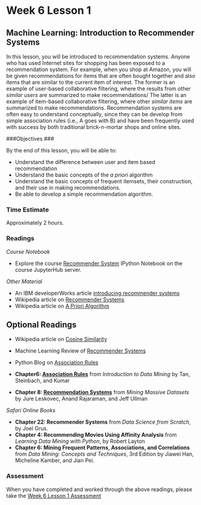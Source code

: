 # Week 6 Lesson 1 #
## Machine Learning: Introduction to Recommender Systems ##

In this lesson, you will be introduced to recommendation systems. Anyone
who has used Internet sites for shopping has been exposed to a
recommendation system. For example, when you shop at Amazon, you will be
given recommendations for items that are often bought together and also
items that are similar to the current item of interest. The former is an
example of user-based collaborative filtering, where the results from
other _similar users_ are summarized to make recommendations/ The latter
is an example of item-based collaborative filtering, where other
_similar items_ are summarized to make recommendations. Recommendation
systems are often easy to understand conceptually, since they can be
develop from simple association rules (i.e., A goes with B) and have been
frequently used with success by both traditional brick-n-mortar shops
and online sites.

###Objectives ###

By the end of this lesson, you will be able to:

- Understand the difference between user and item based recommendation
- Understand the basic concepts of the _a priori_ algorithm
- Understand the basic concepts of frequent itemsets, their construction, and their use in making recommendations.
- Be able to develop a simple recommendation algorithm. 

### Time Estimate ###

Approximately 2 hours.

### Readings ####

_Course Notebook_

- Explore the course [Recommender System][l1nb]
IPython Notebook on the course JupyterHub server.

_Other Material_

- An IBM developerWorks article [introducing recommender systems][ibm-rs]
- Wikipedia article on [Recommender Systems][wrs]
- Wikipedia article on [A Priori Algorithm][wap]

## Optional Readings ##

- Wikipedia article on [Cosine Similarity][wcs]
- Machine Learning Review of [Recommender Systems][rrs]
- Python Blog on [Association Rules][bar] 

- **Chapter6: [Association Rules][bc-ar]** from _Introduction to Data Mining_ by Tan, Steinbach, and Kumar
- **Chapter 8: [Recommendation Systems][mmds-rs]** from _Mining Massive Datasets_ by Jure Leskovec, Anand Rajaraman, and Jeff Ullman

_Safari Online Books_

- **Chapter 22: Recommender Systems** from _Data Science from Scratch_, by Joel Grus.
- **Chapter 4: Recommending Movies Using Affinity Analysis** from _Learning Data Mining with Python_, by Robert Layton
- **Chapter 6: Mining Frequent Patterns, Associations, and Correlations** from _Data Mining: Concepts
and Techniques_, 3rd Edition by Jiawei Han, Micheline Kamber, and Jian
Pei.

### Assessment ###

When you have completed and worked through the above readings, please take the [Week 6 Lesson 1 Assessment][la]

[l1nb]: notebooks/intro2rs.ipynb
[la]: https://learn.illinois.edu/mod/quiz/

[wrs]: https://en.wikipedia.org/wiki/Recommender_system
[wap]: https://en.wikipedia.org/wiki/Apriori_algorithm
[wcs]: https://en.wikipedia.org/wiki/Cosine_similarity

[rrs]: http://www.prem-melville.com/publications/recommender-systems-eml2010.pdf

[bc-ar]: http://www-users.cs.umn.edu/~kumar/dmbook/ch6.pdf
[bar]: http://aimotion.blogspot.com/2013/01/machine-learning-and-data-mining.html

[ibm-rs]: http://www.ibm.com/developerworks/library/os-recommender1/index.html

[mmds-rs]: http://infolab.stanford.edu/~ullman/mmds/ch9.pdf